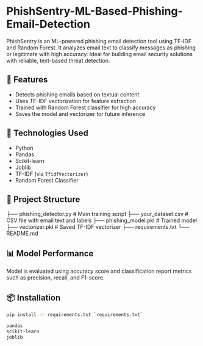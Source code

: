 # PhishSentry-ML-Based-Phishing-Email-Detection
PhishSentry is an ML-powered phishing email detection tool using TF-IDF and Random Forest. It analyzes email text to classify messages as phishing or legitimate with high accuracy. Ideal for building email security solutions with reliable, text-based threat detection.
## 🚀 Features

- Detects phishing emails based on textual content
- Uses TF-IDF vectorization for feature extraction
- Trained with Random Forest classifier for high accuracy
- Saves the model and vectorizer for future inference

## 🔧 Technologies Used

- Python
- Pandas
- Scikit-learn
- Joblib
- TF-IDF (via `TfidfVectorizer`)
- Random Forest Classifier

## 📁 Project Structure

├── phishing_detector.py # Main training script
├── your_dataset.csv # CSV file with email text and labels
├── phishing_model.pkl # Trained model
├── vectorizer.pkl # Saved TF-IDF vectorizer
├── requirements.txt
└── README.md

## 📊 Model Performance

Model is evaluated using accuracy score and classification report metrics such as precision, recall, and F1-score.

## 📦 Installation

```bash
pip install -r requirements.txt `requirements.txt`

pandas
scikit-learn
joblib
